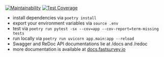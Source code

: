 [![Maintainability](https://api.codeclimate.com/v1/badges/0886890b76260c1eb047/maintainability)](https://codeclimate.com/github/fastsurvey/backend/maintainability)
[![Test Coverage](https://api.codeclimate.com/v1/badges/0886890b76260c1eb047/test_coverage)](https://codeclimate.com/github/fastsurvey/backend/test_coverage)

- install dependencies via `poetry install`
- export your environment variables via `source .env`
- test via `poetry run pytest -sx --cov=app --cov-report=term-missing tests`
- run locally via `poetry run uvicorn app.main:app --reload`
- Swagger and ReDoc API documentations lie at /docs and /redoc
- more documentation is available at [docs.fastsurvey.io](https://docs.fastsurvey.io/)
